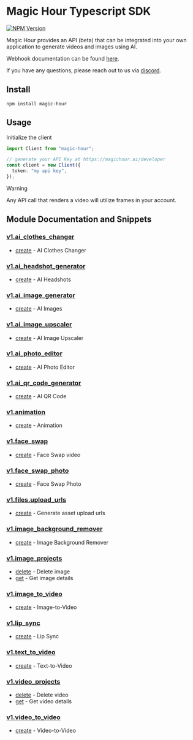 # Magic Hour Typescript SDK

[![NPM Version](https://img.shields.io/npm/v/magic-hour)](https://www.npmjs.com/package/magic-hour)

Magic Hour provides an API (beta) that can be integrated into your own application to generate videos and images using AI.

Webhook documentation can be found [here](https://magichour.ai/docs/webhook).

If you have any questions, please reach out to us via [discord](https://discord.gg/JX5rgsZaJp).

## Install

```
npm install magic-hour
```

## Usage

Initialize the client

```ts
import Client from "magic-hour";

// generate your API Key at https://magichour.ai/developer
const client = new Client({
  token: "my api key",
});
```

> [!WARNING]
> Any API call that renders a video will utilize frames in your account.

## Module Documentation and Snippets

### [v1.ai_clothes_changer](src/resources/v1/ai-clothes-changer/README.md)

- [create](src/resources/v1/ai-clothes-changer/README.md#create) - AI Clothes Changer

### [v1.ai_headshot_generator](src/resources/v1/ai-headshot-generator/README.md)

- [create](src/resources/v1/ai-headshot-generator/README.md#create) - AI Headshots

### [v1.ai_image_generator](src/resources/v1/ai-image-generator/README.md)

- [create](src/resources/v1/ai-image-generator/README.md#create) - AI Images

### [v1.ai_image_upscaler](src/resources/v1/ai-image-upscaler/README.md)

- [create](src/resources/v1/ai-image-upscaler/README.md#create) - AI Image Upscaler

### [v1.ai_photo_editor](src/resources/v1/ai-photo-editor/README.md)

- [create](src/resources/v1/ai-photo-editor/README.md#create) - AI Photo Editor

### [v1.ai_qr_code_generator](src/resources/v1/ai-qr-code-generator/README.md)

- [create](src/resources/v1/ai-qr-code-generator/README.md#create) - AI QR Code

### [v1.animation](src/resources/v1/animation/README.md)

- [create](src/resources/v1/animation/README.md#create) - Animation

### [v1.face_swap](src/resources/v1/face-swap/README.md)

- [create](src/resources/v1/face-swap/README.md#create) - Face Swap video

### [v1.face_swap_photo](src/resources/v1/face-swap-photo/README.md)

- [create](src/resources/v1/face-swap-photo/README.md#create) - Face Swap Photo

### [v1.files.upload_urls](src/resources/v1/files/upload-urls/README.md)

- [create](src/resources/v1/files/upload-urls/README.md#create) - Generate asset upload urls

### [v1.image_background_remover](src/resources/v1/image-background-remover/README.md)

- [create](src/resources/v1/image-background-remover/README.md#create) - Image Background Remover

### [v1.image_projects](src/resources/v1/image-projects/README.md)

- [delete](src/resources/v1/image-projects/README.md#delete) - Delete image
- [get](src/resources/v1/image-projects/README.md#get) - Get image details

### [v1.image_to_video](src/resources/v1/image-to-video/README.md)

- [create](src/resources/v1/image-to-video/README.md#create) - Image-to-Video

### [v1.lip_sync](src/resources/v1/lip-sync/README.md)

- [create](src/resources/v1/lip-sync/README.md#create) - Lip Sync

### [v1.text_to_video](src/resources/v1/text-to-video/README.md)

- [create](src/resources/v1/text-to-video/README.md#create) - Text-to-Video

### [v1.video_projects](src/resources/v1/video-projects/README.md)

- [delete](src/resources/v1/video-projects/README.md#delete) - Delete video
- [get](src/resources/v1/video-projects/README.md#get) - Get video details

### [v1.video_to_video](src/resources/v1/video-to-video/README.md)

- [create](src/resources/v1/video-to-video/README.md#create) - Video-to-Video

<!-- MODULE DOCS END -->
